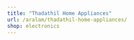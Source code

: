 ```yaml
---
title: "Thadathil Home Appliances"
url: /aralam/thadathil-home-appliances/
shop: electronics
---
```

